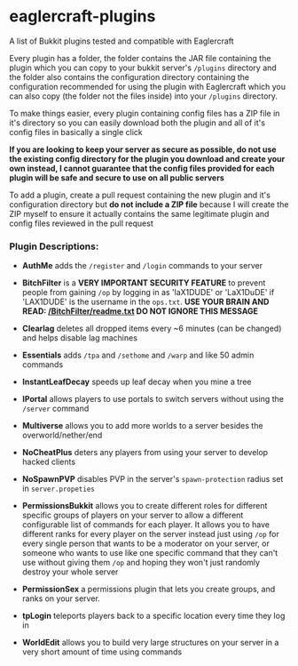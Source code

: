 # eaglercraft-plugins
A list of Bukkit plugins tested and compatible with Eaglercraft

Every plugin has a folder, the folder contains the JAR file containing the plugin which you can copy to your bukkit server's `/plugins` directory and the folder also contains the configuration directory containing the configuration recommended for using the plugin with Eaglercraft which you can also copy (the folder not the files inside) into your `/plugins` directory.

To make things easier, every plugin containing config files has a ZIP file in it's directory so you can easily download both the plugin and all of it's config files in basically a single click

**If you are looking to keep your server as secure as possible, do not use the existing config directory for the plugin you download and create your own instead, I cannot guarantee that the config files provided for each plugin will be safe and secure to use on all public servers**

To add a plugin, create a pull request containing the new plugin and it's configuration directory but **do not include a ZIP file** because I will create the ZIP myself to ensure it actually contains the same legitimate plugin and config files reviewed in the pull request

### Plugin Descriptions:

- **AuthMe** adds the `/register` and `/login` commands to your server

- **BitchFilter** is a **VERY IMPORTANT SECURITY FEATURE** to prevent people from gaining `/op` by logging in as 'laX1DUDE' or 'LaX1DuDE' if 'LAX1DUDE' is the username in the `ops.txt`. **USE YOUR BRAIN AND READ: [/BitchFilter/readme.txt](https://github.com/LAX1DUDE/eaglercraft-plugins/blob/main/BitchFilter/readme.txt) DO NOT IGNORE THIS MESSAGE**

- **Clearlag** deletes all dropped items every ~6 minutes (can be changed) and helps disable lag machines

- **Essentials** adds `/tpa` and `/sethome` and `/warp` and like 50 admin commands

- **InstantLeafDecay** speeds up leaf decay when you mine a tree

- **IPortal** allows players to use portals to switch servers without using the `/server` command

- **Multiverse** allows you to add more worlds to a server besides the overworld/nether/end

- **NoCheatPlus** deters any players from using your server to develop hacked clients

- **NoSpawnPVP** disables PVP in the server's `spawn-protection` radius set in `server.propeties`

- **PermissionsBukkit** allows you to create different roles for different specific groups of players on your server to allow a different configurable list of commands for each player. It allows you to have different ranks for every player on the server instead just using `/op` for every single person that wants to be a moderator on your server, or someone who wants to use like one specific command that they can't use without giving them `/op` and hoping they won't just randomly destroy your whole server

- **PermissionSex** a permissions plugin that lets you create groups, and ranks on your server. 

- **tpLogin** teleports players back to a specific location every time they log in

- **WorldEdit** allows you to build very large structures on your server in a very short amount of time using commands
